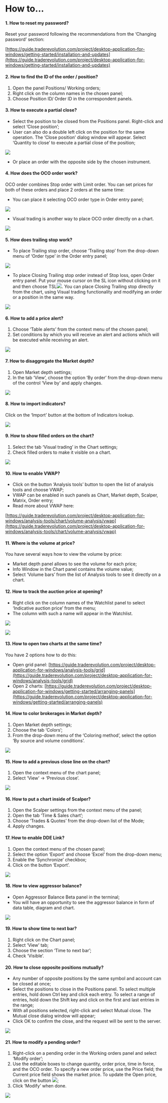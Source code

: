# How to...

#### **1. How to reset my password?**

Reset your password following the recommendations from the ‘Changing password’ section: 

[https://guide.traderevolution.com/project/desktop-application-for-windows/getting-started/installation-and-updates](https://guide.traderevolution.com/project/desktop-application-for-windows/getting-started/installation-and-updates)

#### **2. How to find the ID of the order / position?**

1. Open the panel Positions/ Working orders;
2. Right click on the column names in the chosen panel;
3. Choose Position ID/ Order ID in the correspondent panels.

#### **3. How to execute a partial close?**

* Select the position to be closed from the Positions panel. Right-click and select ‘Close position’;
* User can also do a double left click on the position for the same operation. The ‘Close position’ dialog window will appear. Select ‘Quantity to close’ to execute a partial close of the position;

![](https://lh4.googleusercontent.com/rqS3l1uaOtKb52i_Yo-5qyhLkTG6y-W9gJJ_wtp0bpvmRtvllSZsFfjbQpGx_DPG-aBbO1B9R5bxIJEWhaT1iFa71Xe_ukB04RhvL_wRKk7iEer60qwg6ovpgOuDk6iWoZCr5IPA)

* Or place an order with the opposite side by the chosen instrument.

#### **4. How does the OCO order work?**

OCO order combines Stop order with Limit order. You can set prices for both of these orders and place 2 orders at the same time:

* You can place it selecting OCO order type in Order entry panel;

![](https://lh4.googleusercontent.com/NfJ29ESwT1ZaMIAgjUaYCGTNSvF-T93PKjfFQwIsYWYnonwHC3xIrZeA9cvx8Mu8xCb5okhDWJJb5QFept7zqi3YyzaBOvzuKBe9wXzZw91Z-S45wgDuBDJYoYsI8axDQgnrcjnZ)

* Visual trading is another way to place OCO order directly on a chart.

![](https://lh4.googleusercontent.com/ytScEA_E9yXrIHL8oQ13B_ws1mqopYafo_nSodKi96ll3MAMRWjuz_PApgHuk2EuV0tb-JrAOekhL-YJOSvZm7WnmZf9Haefnb8Fieol4lWkRkMlvk-hFYbGWeWcMm1xBpbHLGB9)

#### **5. How does trailing stop work?**

* To place Trailing stop order, choose ‘Trailing stop’ from the drop-down menu of ‘Order type’ in the Order entry panel;

![](https://lh3.googleusercontent.com/vH88-BVwyxsf4O5nDnBOfYtYlQhqYwV7R-B9A0fALso6rv81GaDB6gdA-dH-4fMMOP2F52HOK8QUPzQLlZHnHLjmtnlrWlEXfzSGmAWeso9whQK2fwd8EJJ5GE_7C-6g1pEnTjhB)

* To place Closing Trailing stop order instead of Stop loss, open Order entry panel. Put your mouse cursor on the SL icon without clicking on it and then choose TSL![](https://lh6.googleusercontent.com/Bk8aTOxOW_t24Q3qk4n6JbU4bNNGGCA7xlKgA28KxFUeIQJrHUkQNFsjby8Fc8ImPF-abBz6P7Z9A-ylyeGR6R3bLlAe_PoJ9PEEnMdkKid3o04w9NNF1LQtMsT8a-K2wkPBb371). You can place Closing Trailing stop directly from the chart, using Visual trading functionality and modifying an order or a position in the same way.

![](../.gitbook/assets/tsl-new.png)

#### **6. How to add a price alert?**

1. Choose ‘Table alerts’ from the context menu of the chosen panel;
2. Set conditions by which you will receive an alert and actions which will be executed while receiving an alert.

![](../.gitbook/assets/alerts-with-cond.png)

#### **7. How to disaggregate the Market depth?**

1. Open Market depth settings;
2. In the tab ‘View’, choose the option ‘By order’ from the drop-down menu of the control ‘View by’ and apply changes.  

![](https://lh4.googleusercontent.com/icvy1MAjMZpjBhcG2azVM-1SGZvTX5vf8Hhg7Cc2VSY2a3m2vbxWyu4Wbf1kRbULnrXHmhQrwA-Ci4EHc1VpgPtYnyAR8H4LCWR1ff1tTm9QxU7xXKm3_jlArHW90LF4oFKrJhFS)

#### **8. How to import indicators?**

Click on the ‘Import’ button at the bottom of Indicators lookup.

![](../.gitbook/assets/indicators.png)

#### **9. How to show filled orders on the chart?**

1. Select the tab ‘Visual trading’ in the Chart settings;
2. Check filled orders to make it visible on a chart.

![](https://lh5.googleusercontent.com/3b77sHSJPC310Hs8neUCcj3tciS2GeVm_Sq_2bv4PMrzG_3VivpebP0Psaktl_w3IJ3zLwX44UvuvUg6adxwan1GZvrM6BLyyQSP_UCJlqT1_ffT7z159GBjHpoGUpdim2qS4JGL)

#### **10. How to enable VWAP?**

* Click on the button ‘Analysis tools’ button to open the list of analysis tools and choose VWAP;
* VWAP can be enabled in such panels as Chart, Market depth, Scalper, Matrix, Order entry;
* Read more about VWAP here: 

[https://guide.traderevolution.com/project/desktop-application-for-windows/analysis-tools/chart/volume-analysis/vwap](https://guide.traderevolution.com/project/desktop-application-for-windows/analysis-tools/chart/volume-analysis/vwap)

#### **11. Where is the volume at price?**

You have several ways how to view the volume by price:

* Market depth panel allows to see the volume for each price;
* Info Window in the Chart panel contains the volume value;
* Select ‘Volume bars’ from the list of Analysis tools to see it directly on a chart.

#### **12. How to track the auction price at opening?**

* Right click on the column names of the Watchlist panel to select ‘Indicative auction price’ from the menu;
* The column with such a name will appear in the Watchlist.

![](https://lh6.googleusercontent.com/8wN25OFVcloSyT4mqR3zhAJPKym5tHFzK8QgBHgcSZTLC5qfxyo0wB-1gY0bQ-nO_w974mTtRUzldZEz0xcwxpSSDmKXMSBhuQU0PMWlJaUBaO4TCPYin4cwAaKI4QruoOuLxH64)

![](https://lh3.googleusercontent.com/CJPwdO9HmzewtURjifG9vPc92tDHESY4VoU7dISyyOaTdSdYjJNbxTh-l2L_NK9HUkUk_DgmtZsoEvbvvL6-G_BOK_ti4ZuVJQDhNQljwgr4Y6TIMhhN3SqNvkkmRBS8jYd9slvx)

#### **13. How to open two charts at the same time?**

You have 2 options how to do this:

* Open grid panel: [https://guide.traderevolution.com/project/desktop-application-for-windows/analysis-tools/grid](https://guide.traderevolution.com/project/desktop-application-for-windows/analysis-tools/grid)
* Open 2 charts: [https://guide.traderevolution.com/project/desktop-application-for-windows/getting-started/arranging-panels](https://guide.traderevolution.com/project/desktop-application-for-windows/getting-started/arranging-panels)

#### **14. How to color brokerages in Market depth?**

1. Open Market depth settings;
2. Choose the tab ‘Colors’;
3. From the drop-down menu of the ‘Coloring method’, select the option ‘By source and volume conditions’.

![](https://lh3.googleusercontent.com/C6zxRFITXHlj4_u62caVhJvdDoxiYrL2AgMdzZ0YHAD3I6xs2iGP5gNsbjMLE-Z2e_fE72OnQErrln0cykakUsi2G33zseBojxxPUDZWlrWXt3kE2lVwWcIrmXmcUuM_J6OuTT3H)

#### **15. How to add a previous close line on the chart?**

1. Open the context menu of the chart panel;
2. Select ‘View’ -&gt; ‘Previous close’.

![](https://lh5.googleusercontent.com/1nF1M9G-My7Y_O_4iSbx0HI79AJPgYFMsRrKGHHlIFGYoBdBALnisAM7JgMXqB2Qb7jP8mHD5HRx2J6-LHZGxb3jC0Bhp5EJJVO-53lB7LEDHpGMGp1Zy7SsacoLnyBSR-LiY0fU)

#### **16. How to put a chart inside of Scalper?**

1. Open the Scalper settings from the context menu of the panel;
2. Open the tab ‘Time & Sales chart’;
3. Choose ‘Trades & Quotes’ from the drop-down list of the Mode;
4. Apply changes.

#### **17. How to enable DDE Link?**

1. Open the context menu of the chosen panel;
2. Select the option ‘Export’ and choose ‘Excel’ from the drop-down menu;
3. Enable the ‘Synchronize’ checkbox;
4. Click on the button ‘Export’.

![](https://lh4.googleusercontent.com/cQQk_ZpCj4xvddRfK4pPe9LzPSbhYst2ZB_MeXWxQuKweVwQAv-MbkiYKyz8Gby1r6I9rgh7mtgCF7z-jcCKiqqFI1Mw_yAGlYk2aUX2rDQAusC9yRSI5ai2WY6GLG3kiu5UHku6)

#### **18. How to view aggressor balance?**

* Open Aggressor Balance Beta panel in the terminal;
* You will have an opportunity to see the aggressor balance in form of data table, diagram and chart.

![](https://lh3.googleusercontent.com/uAiXQepXtGwbL6kk9LBMZXyYl3iqk30hVhrnERDhp1dqwlth9Ll-8Vlqn1yrCNFKzUTVD0wWnaPFz50QEeJOt882osaK6xSmr1qUKXhvTLGtStYpvgS-iLuDjl1bpiViufZLjF4P)

#### **19. How to show time to next bar?**

1. Right click on the Chart panel;
2. Select ‘View’ tab;
3. Choose the section ‘Time to next bar’;
4. Check ‘Visible’.

#### **20. How to close opposite positions mutually?**

* Any number of opposite positions by the same symbol and account can be closed at once;
* Select the positions to close in the Positions panel. To select multiple entries, hold down Ctrl key and click each entry. To select a range of entries, hold down the Shift key and click on the first and last entries in the range;
* With all positions selected, right-click and select Mutual close. The Mutual close dialog window will appear;
* Click OK to confirm the close, and the request will be sent to the server.

![](https://lh6.googleusercontent.com/VPooOEguHb72crEZ23r9Aomfro3gPxAzSaiRZGqcYpl8g1atl8zg13Z1LXwNnB1G7wS0StNFR5yST2_8LSZ8VY7lDbFY-jDVLMVvMIFSIh73lLzp1MWTe6u46vWOISC76ee4Uhkv)

#### **21. How to modify a pending order?**

1. Right-click on a pending order in the Working orders panel and select ‘Modify order’;
2. Use the editable boxes to change quantity, order price, time in force, and the OCO order. To specify a new order price, use the Price field; the Current price field shows the market price. To update the Open price, click on the button ![](https://lh6.googleusercontent.com/jcjxIzlu77BSDSdZj5HX2Y_m_PCc8ZOrdJSD6qa4wJ_7nwFCADOPv74YxZR4zZacDQIztFLI47VD0_HpZLlFP_yCGs7bgAaTJEZ4wN8LaFVUw0XS34u1_3zS2IIrEU3rpnGzZ5Gy);
3. Click ‘Modify’ when done.

![](https://lh3.googleusercontent.com/FH7lVi_qBl_xeNjSGkRXof4Yb0J1hdpw5XDY4cwurIJSr_uG851Ty8skYywdyB-X3HbyF29h0Iu3RlKwYisE6PqIycrK7C2hnrvzjR_2Uh29pvrd297E_DRIQpV-f1Ox1NbbT1uJ)



